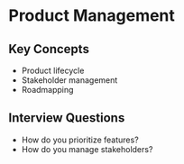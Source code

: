 # Product Management

## Key Concepts
- Product lifecycle
- Stakeholder management
- Roadmapping

## Interview Questions
- How do you prioritize features?
- How do you manage stakeholders?
